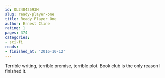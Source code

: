 ```yaml
---
id: OL24842593M
slug: ready-player-one
title: Ready Player One
author: Ernest Cline
rating: 1
pages: 374
categories:
- sci-fi
reads:
- finished_at: '2016-10-12'
---
```

Terrible writing, terrible premise, terrible plot. Book club is the only reason I finished it.
